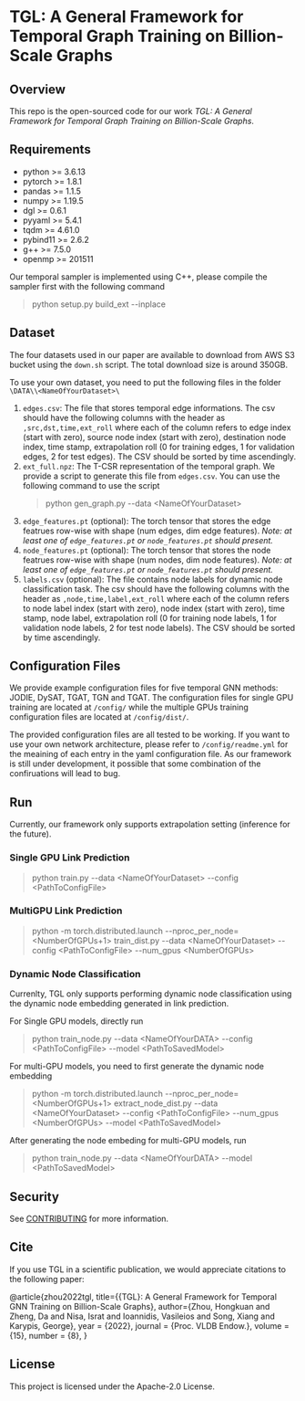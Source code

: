 # TGL: A General Framework for Temporal Graph Training on Billion-Scale Graphs

## Overview

This repo is the open-sourced code for our work *TGL: A General Framework for Temporal Graph Training on Billion-Scale Graphs*.

## Requirements
- python >= 3.6.13
- pytorch >= 1.8.1
- pandas >= 1.1.5
- numpy >= 1.19.5
- dgl >= 0.6.1
- pyyaml >= 5.4.1
- tqdm >= 4.61.0
- pybind11 >= 2.6.2
- g++ >= 7.5.0
- openmp >= 201511

Our temporal sampler is implemented using C++, please compile the sampler first with the following command
> python setup.py build_ext --inplace

## Dataset

The four datasets used in our paper are available to download from AWS S3 bucket using the `down.sh` script. The total download size is around 350GB.

To use your own dataset, you need to put the following files in the folder `\DATA\\<NameOfYourDataset>\`

1. `edges.csv`: The file that stores temporal edge informations. The csv should have the following columns with the header as `,src,dst,time,ext_roll` where each of the column refers to edge index (start with zero), source node index (start with zero), destination node index, time stamp, extrapolation roll (0 for training edges, 1 for validation edges, 2 for test edges). The CSV should be sorted by time ascendingly.
2. `ext_full.npz`: The T-CSR representation of the temporal graph. We provide a script to generate this file from `edges.csv`. You can use the following command to use the script 
    >python gen_graph.py --data \<NameOfYourDataset>
3. `edge_features.pt` (optional): The torch tensor that stores the edge featrues row-wise with shape (num edges, dim edge features). *Note: at least one of `edge_features.pt` or `node_features.pt` should present.*
4. `node_features.pt` (optional): The torch tensor that stores the node featrues row-wise with shape (num nodes, dim node features). *Note: at least one of `edge_features.pt` or `node_features.pt` should present.*
5. `labels.csv` (optional): The file contains node labels for dynamic node classification task. The csv should have the following columns with the header as `,node,time,label,ext_roll` where each of the column refers to node label index (start with zero), node index (start with zero), time stamp, node label, extrapolation roll (0 for training node labels, 1 for validation node labels, 2 for test node labels). The CSV should be sorted by time ascendingly.

## Configuration Files

We provide example configuration files for five temporal GNN methods: JODIE, DySAT, TGAT, TGN and TGAT. The configuration files for single GPU training are located at `/config/` while the multiple GPUs training configuration files are located at `/config/dist/`.

The provided configuration files are all tested to be working. If you want to use your own network architecture, please refer to `/config/readme.yml` for the meaining of each entry in the yaml configuration file. As our framework is still under development, it possible that some combination of the confiruations will lead to bug. 

## Run

Currently, our framework only supports extrapolation setting (inference for the future).

### Single GPU Link Prediction
>python train.py --data \<NameOfYourDataset> --config \<PathToConfigFile>

### MultiGPU Link Prediction
>python -m torch.distributed.launch --nproc_per_node=\<NumberOfGPUs+1> train_dist.py --data \<NameOfYourDataset> --config \<PathToConfigFile> --num_gpus \<NumberOfGPUs>

### Dynamic Node Classification

Currenlty, TGL only supports performing dynamic node classification using the dynamic node embedding generated in link prediction. 

For Single GPU models, directly run
>python train_node.py --data \<NameOfYourDATA> --config \<PathToConfigFile> --model \<PathToSavedModel>

For multi-GPU models, you need to first generate the dynamic node embedding
>python -m torch.distributed.launch --nproc_per_node=\<NumberOfGPUs+1> extract_node_dist.py --data \<NameOfYourDataset> --config \<PathToConfigFile> --num_gpus \<NumberOfGPUs> --model \<PathToSavedModel>

After generating the node embeding for multi-GPU models, run
>python train_node.py --data \<NameOfYourDATA> --model \<PathToSavedModel>

## Security

See [CONTRIBUTING](CONTRIBUTING.md#security-issue-notifications) for more information.

## Cite

If you use TGL in a scientific publication, we would appreciate citations to the following paper:

@article{zhou2022tgl,
    title={{TGL}: A General Framework for Temporal GNN Training on Billion-Scale Graphs},
    author={Zhou, Hongkuan and Zheng, Da and Nisa, Israt and Ioannidis, Vasileios and Song, Xiang and Karypis, George},
    year = {2022},
    journal = {Proc. VLDB Endow.},
    volume = {15},
    number = {8},
}

## License

This project is licensed under the Apache-2.0 License.
